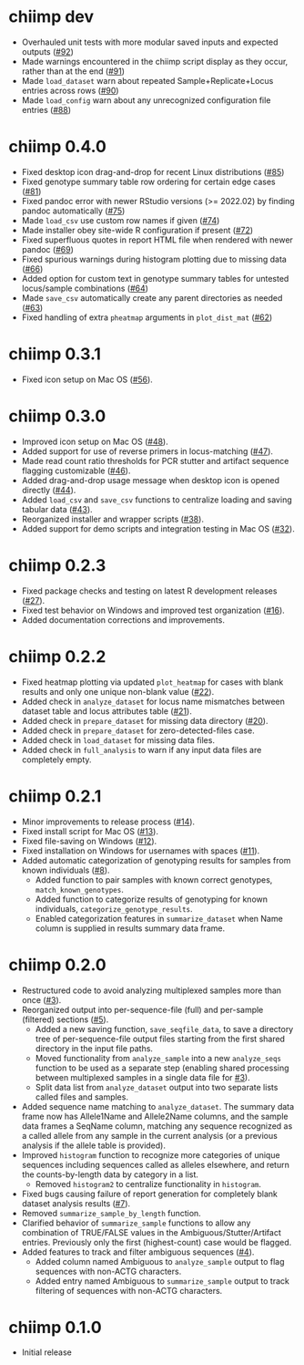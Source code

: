 # chiimp dev

 * Overhauled unit tests with more modular saved inputs and expected outputs
   ([#92])
 * Made warnings encountered in the chiimp script display as they occur, rather
   than at the end ([#91])
 * Made `load_dataset` warn about repeated Sample+Replicate+Locus entries
   across rows ([#90])
 * Made `load_config` warn about any unrecognized configuration file entries
   ([#88])

[#92]: https://github.com/ShawHahnLab/chiimp/pull/92
[#91]: https://github.com/ShawHahnLab/chiimp/pull/91
[#90]: https://github.com/ShawHahnLab/chiimp/pull/90
[#88]: https://github.com/ShawHahnLab/chiimp/pull/88

# chiimp 0.4.0

 * Fixed desktop icon drag-and-drop for recent Linux distributions ([#85])
 * Fixed genotype summary table row ordering for certain edge cases ([#81])
 * Fixed pandoc error with newer RStudio versions (>= 2022.02) by finding
   pandoc automatically ([#75])
 * Made `load_csv` use custom row names if given ([#74])
 * Made installer obey site-wide R configuration if present ([#72])
 * Fixed superfluous quotes in report HTML file when rendered with newer pandoc
   ([#69])
 * Fixed spurious warnings during histogram plotting due to missing data
   ([#66])
 * Added option for custom text in genotype summary tables for untested
   locus/sample combinations ([#64])
 * Made `save_csv` automatically create any parent directories as needed
   ([#63])
 * Fixed handling of extra `pheatmap` arguments in `plot_dist_mat` ([#62])

[#85]: https://github.com/ShawHahnLab/chiimp/pull/85
[#81]: https://github.com/ShawHahnLab/chiimp/pull/81
[#75]: https://github.com/ShawHahnLab/chiimp/pull/75
[#74]: https://github.com/ShawHahnLab/chiimp/pull/74
[#72]: https://github.com/ShawHahnLab/chiimp/pull/72
[#69]: https://github.com/ShawHahnLab/chiimp/pull/69
[#66]: https://github.com/ShawHahnLab/chiimp/pull/66
[#64]: https://github.com/ShawHahnLab/chiimp/pull/64
[#63]: https://github.com/ShawHahnLab/chiimp/pull/63
[#62]: https://github.com/ShawHahnLab/chiimp/pull/62

# chiimp 0.3.1

 * Fixed icon setup on Mac OS ([#56]).

[#56]: https://github.com/ShawHahnLab/chiimp/pull/56

# chiimp 0.3.0

 * Improved icon setup on Mac OS ([#48]).
 * Added support for use of reverse primers in locus-matching ([#47]).
 * Made read count ratio thresholds for PCR stutter and artifact sequence
   flagging customizable ([#46]).
 * Added drag-and-drop usage message when desktop icon is opened directly
   ([#44]).
 * Added `load_csv` and `save_csv` functions to centralize loading and saving
   tabular data ([#43]).
 * Reorganized installer and wrapper scripts ([#38]).
 * Added support for demo scripts and integration testing in Mac OS ([#32]).

[#48]: https://github.com/ShawHahnLab/chiimp/pull/48
[#47]: https://github.com/ShawHahnLab/chiimp/pull/47
[#46]: https://github.com/ShawHahnLab/chiimp/pull/46
[#44]: https://github.com/ShawHahnLab/chiimp/pull/44
[#43]: https://github.com/ShawHahnLab/chiimp/pull/43
[#38]: https://github.com/ShawHahnLab/chiimp/pull/38
[#32]: https://github.com/ShawHahnLab/chiimp/pull/32

# chiimp 0.2.3

 * Fixed package checks and testing on latest R development releases ([#27]).
 * Fixed test behavior on Windows and improved test organization ([#16]).
 * Added documentation corrections and improvements.

[#27]: https://github.com/ShawHahnLab/chiimp/issues/27
[#16]: https://github.com/ShawHahnLab/chiimp/issues/16

# chiimp 0.2.2

 * Fixed heatmap plotting via updated `plot_heatmap` for cases with blank
   results and only one unique non-blank value ([#22]).
 * Added check in `analyze_dataset` for locus name mismatches between dataset
   table and locus attributes table ([#21]).
 * Added check in `prepare_dataset` for missing data directory ([#20]).
 * Added check in `prepare_dataset` for zero-detected-files case.
 * Added check in `load_dataset` for missing data files.
 * Added check in `full_analysis` to warn if any input data files are
   completely empty.

[#22]: https://github.com/ShawHahnLab/chiimp/issues/22
[#21]: https://github.com/ShawHahnLab/chiimp/issues/21
[#20]: https://github.com/ShawHahnLab/chiimp/issues/20

# chiimp 0.2.1

 * Minor improvements to release process ([#14]).
 * Fixed install script for Mac OS ([#13]).
 * Fixed file-saving on Windows ([#12]).
 * Fixed installation on Windows for usernames with spaces ([#11]).
 * Added automatic categorization of genotyping results for samples from known
 individuals ([#8]).
   * Added function to pair samples with known correct genotypes,
   `match_known_genotypes`.
   * Added function to categorize results of genotyping for known individuals,
   `categorize_genotype_results`.
   * Enabled categorization features in `summarize_dataset` when Name column is
   supplied in results summary data frame.

[#14]: https://github.com/ShawHahnLab/chiimp/issues/14
[#13]: https://github.com/ShawHahnLab/chiimp/issues/13
[#12]: https://github.com/ShawHahnLab/chiimp/issues/12
[#11]: https://github.com/ShawHahnLab/chiimp/issues/11
[#8]: https://github.com/ShawHahnLab/chiimp/issues/8

# chiimp 0.2.0

 * Restructured code to avoid analyzing multiplexed samples more than once ([#3]).
 * Reorganized output into per-sequence-file (full) and per-sample (filtered)
   sections ([#5]).
   * Added a new saving function, `save_seqfile_data`, to save a directory tree
     of per-sequence-file output files starting from the first shared directory
     in the input file paths.
   * Moved functionality from `analyze_sample` into a new `analyze_seqs`
     function to be used as a separate step (enabling shared processing between
     multiplexed samples in a single data file for [#3]).
   * Split data list from `analyze_dataset` output into two separate lists
     called files and samples.
 * Added sequence name matching to `analyze_dataset`.  The summary data frame
   now has Allele1Name and Allele2Name columns, and the sample data frames a
   SeqName column, matching any sequence recognized as a called allele from any
   sample in the current analysis (or a previous analysis if the allele table
   is provided).
 * Improved `histogram` function to recognize more categories of unique
   sequences including sequences called as alleles elsewhere, and return the
   counts-by-length data by category in a list.
   * Removed `histogram2` to centralize functionality in `histogram`.
 * Fixed bugs causing failure of report generation for completely blank
   dataset analysis results ([#7]).
 * Removed `summarize_sample_by_length` function.
 * Clarified behavior of `summarize_sample` functions to allow any combination
   of TRUE/FALSE values in the Ambiguous/Stutter/Artifact entries.  Previously
   only the first (highest-count) case would be flagged.
 * Added features to track and filter ambiguous sequences ([#4]).
   * Added column named Ambiguous to `analyze_sample` output to flag sequences
     with non-ACTG characters.
   * Added entry named Ambiguous to `summarize_sample` output to track
     filtering of sequences with non-ACTG characters.

[#7]: https://github.com/ShawHahnLab/chiimp/issues/7
[#5]: https://github.com/ShawHahnLab/chiimp/issues/5
[#4]: https://github.com/ShawHahnLab/chiimp/issues/4
[#3]: https://github.com/ShawHahnLab/chiimp/issues/3

# chiimp 0.1.0

 * Initial release
